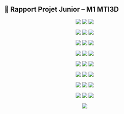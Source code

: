 ## 📄 Rapport Projet Junior – M1 MTI3D

<p align="center">
  <img src="https://github.com/MansLeoo/PVDProject/blob/main/img/Mans_Leo_rapport_M1_ProjetJunior-01.png?raw=true">
  <img src="https://github.com/MansLeoo/PVDProject/blob/main/img/Mans_Leo_rapport_M1_ProjetJunior-02.png?raw=true">
  <img src="https://github.com/MansLeoo/PVDProject/blob/main/img/Mans_Leo_rapport_M1_ProjetJunior-03.png?raw=true">
</p>
<p align="center">
  <img src="https://github.com/MansLeoo/PVDProject/blob/main/img/Mans_Leo_rapport_M1_ProjetJunior-04.png?raw=true">
  <img src="https://github.com/MansLeoo/PVDProject/blob/main/img/Mans_Leo_rapport_M1_ProjetJunior-05.png?raw=true">
  <img src="https://github.com/MansLeoo/PVDProject/blob/main/img/Mans_Leo_rapport_M1_ProjetJunior-06.png?raw=true">
</p>
<p align="center">
  <img src="https://github.com/MansLeoo/PVDProject/blob/main/img/Mans_Leo_rapport_M1_ProjetJunior-07.png?raw=true">
  <img src="https://github.com/MansLeoo/PVDProject/blob/main/img/Mans_Leo_rapport_M1_ProjetJunior-08.png?raw=true">
  <img src="https://github.com/MansLeoo/PVDProject/blob/main/img/Mans_Leo_rapport_M1_ProjetJunior-09.png?raw=true">
</p>
<p align="center">
  <img src="https://github.com/MansLeoo/PVDProject/blob/main/img/Mans_Leo_rapport_M1_ProjetJunior-10.png?raw=true">
  <img src="https://github.com/MansLeoo/PVDProject/blob/main/img/Mans_Leo_rapport_M1_ProjetJunior-11.png?raw=true">
  <img src="https://github.com/MansLeoo/PVDProject/blob/main/img/Mans_Leo_rapport_M1_ProjetJunior-12.png?raw=true">
</p>
<p align="center">
  <img src="https://github.com/MansLeoo/PVDProject/blob/main/img/Mans_Leo_rapport_M1_ProjetJunior-13.png?raw=true">
  <img src="https://github.com/MansLeoo/PVDProject/blob/main/img/Mans_Leo_rapport_M1_ProjetJunior-14.png?raw=true">
  <img src="https://github.com/MansLeoo/PVDProject/blob/main/img/Mans_Leo_rapport_M1_ProjetJunior-15.png?raw=true">
</p>
<p align="center">
  <img src="https://github.com/MansLeoo/PVDProject/blob/main/img/Mans_Leo_rapport_M1_ProjetJunior-16.png?raw=true">
  <img src="https://github.com/MansLeoo/PVDProject/blob/main/img/Mans_Leo_rapport_M1_ProjetJunior-17.png?raw=true">
  <img src="https://github.com/MansLeoo/PVDProject/blob/main/img/Mans_Leo_rapport_M1_ProjetJunior-18.png?raw=true">
</p>
<p align="center">
  <img src="https://github.com/MansLeoo/PVDProject/blob/main/img/Mans_Leo_rapport_M1_ProjetJunior-19.png?raw=true">
  <img src="https://github.com/MansLeoo/PVDProject/blob/main/img/Mans_Leo_rapport_M1_ProjetJunior-20.png?raw=true">
  <img src="https://github.com/MansLeoo/PVDProject/blob/main/img/Mans_Leo_rapport_M1_ProjetJunior-21.png?raw=true">
</p>
<p align="center">
  <img src="https://github.com/MansLeoo/PVDProject/blob/main/img/Mans_Leo_rapport_M1_ProjetJunior-22.png?raw=true">
  <img src="https://github.com/MansLeoo/PVDProject/blob/main/img/Mans_Leo_rapport_M1_ProjetJunior-23.png?raw=true">
  <img src="https://github.com/MansLeoo/PVDProject/blob/main/img/Mans_Leo_rapport_M1_ProjetJunior-24.png?raw=true">
</p>
<p align="center">
  <img src="https://github.com/MansLeoo/PVDProject/blob/main/img/Mans_Leo_rapport_M1_ProjetJunior-25.png?raw=true">
</p>
